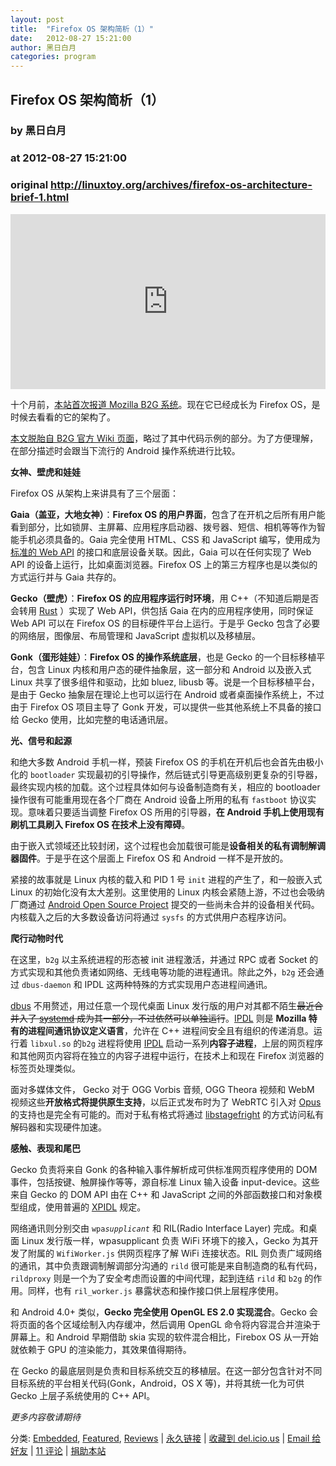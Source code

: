 ```yaml
---
layout: post
title:  "Firefox OS 架构简析（1）"
date:   2012-08-27 15:21:00
author: 黑日白月
categories: program
---
```


## Firefox OS 架构简析（1）
### by 黑日白月
### at 2012-08-27 15:21:00
### original <http://linuxtoy.org/archives/firefox-os-architecture-brief-1.html>

<p><iframe src="http://feedads.g.doubleclick.net/~ah/f/r45t08ks0fj6sr7aa7q8jurtt8/300/250?ca=1&amp;fh=280#http%3A%2F%2Flinuxtoy.org%2Farchives%2Ffirefox-os-architecture-brief-1.html" width="100%" height="280" frameborder="0" scrolling="no" marginwidth="0" marginheight="0"></iframe></p><p>十个月前，<a href="http://linuxtoy.org/archives/mozilla-boot-to-gecko-os.html">本站首次报道 Mozilla B2G 系统</a>。现在它已经成长为 Firefox OS，是时候去看看的它的架构了。<span></span></p>

<p><a href="https://wiki.mozilla.org/B2G/Architecture">本文脱胎自 B2G 官方 Wiki 页面</a>，略过了其中代码示例的部分。为了方便理解，在部分描述时会跟当下流行的 Android 操作系统进行比较。</p>

<p><strong>女神、壁虎和娃娃</strong></p>

<p>Firefox OS 从架构上来讲具有了三个层面：</p>

<p><strong>Gaia（盖亚，大地女神）</strong>：<strong>Firefox OS 的用户界面</strong>，包含了在开机之后所有用户能看到部分，比如锁屏、主屏幕、应用程序启动器、拨号器、短信、相机等等作为智能手机必须具备的。Gaia 完全使用 HTML、CSS 和 JavaScript 编写，使用成为<a href="http://linuxtoy.org/archives/webdriver-api-is-about-to-be-standardised-by-w3c.html">标准的 Web API</a> 的接口和底层设备关联。因此，Gaia 可以在任何实现了 Web API 的设备上运行，比如桌面浏览器。Firefox OS 上的第三方程序也是以类似的方式运行并与 Gaia 共存的。</p>

<p><strong>Gecko（壁虎）</strong>：<strong>Firefox OS 的应用程序运行时环境</strong>，用 C++（不知道后期是否会转用 <a href="http://www.rust-lang.org/">Rust</a> ）实现了 Web API，供包括 Gaia 在内的应用程序使用，同时保证 Web API 可以在 Firefox OS 的目标硬件平台上运行。于是乎 Gecko 包含了必要的网络层，图像层、布局管理和 JavaScript 虚拟机以及移植层。</p>

<p><strong>Gonk（蛋形娃娃）</strong>：<strong>Firefox OS 的操作系统底层</strong>，也是 Gecko 的一个目标移植平台，包含 Linux 内核和用户态的硬件抽象层，这一部分和 Android 以及嵌入式 Linux 共享了很多组件和驱动，比如 bluez, libusb 等。说是一个目标移植平台，是由于 Gecko 抽象层在理论上也可以运行在 Android 或者桌面操作系统上，不过由于 Firefox OS 项目主导了 Gonk 开发，可以提供一些其他系统上不具备的接口给 Gecko 使用，比如完整的电话通讯层。</p>

<p><strong>光、信号和起源</strong></p>

<p>和绝大多数 Android 手机一样，预装 Firefox OS 的手机在开机后也会首先由极小化的 <code>bootloader</code> 实现最初的引导操作，然后链式引导更高级别更复杂的引导器，最终实现内核的加载。这个过程具体如何与设备制造商有关，相应的 bootloader 操作很有可能重用现在各个厂商在 Android 设备上所用的私有 <code>fastboot</code> 协议实现。意味着只要适当调整 Firefox OS 所用的引导器，<strong>在 Android 手机上使用现有刷机工具刷入 Firefox OS 在技术上没有障碍</strong>。</p>

<p>由于嵌入式领域还比较封闭，这个过程也会加载很可能是<strong>设备相关的私有调制解调器固件</strong>。于是乎在这个层面上 Firefox OS 和 Android 一样不是开放的。</p>

<p>紧接的故事就是 Linux 内核的载入和 PID 1 号 <code>init</code> 进程的产生了，和一般嵌入式 Linux 的初始化没有太大差别。这里使用的 Linux 内核会紧随上游，不过也会吸纳厂商通过 <a href="http://source.android.com/">Android Open Source Project</a> 提交的一些尚未合并的设备相关代码。内核载入之后的大多数设备访问将通过 <code>sysfs</code> 的方式供用户态程序访问。</p>

<p><strong>爬行动物时代</strong></p>

<p>在这里，<code>b2g</code> 以主系统进程的形态被 init 进程激活，并通过 RPC 或者 Socket 的方式实现和其他负责诸如网络、无线电等功能的进程通讯。除此之外，<code>b2g</code> 还会通过 <code>dbus-daemon</code> 和 IPDL 这两种特殊的方式实现用户态进程间通讯。</p>

<p><a href="http://www.freedesktop.org/wiki/Software/dbus">dbus</a> 不用赘述，用过任意一个现代桌面 Linux 发行版的用户对其都不陌生<del>最近合并入了 <a href="http://freedesktop.org/wiki/Software/systemd/">systemd</a> 成为其一部分，不过依然可以单独运行</del>。<a href="https://developer.mozilla.org/en-US/docs/IPDL">IPDL</a> 则是 <strong>Mozilla 特有的进程间通讯协议定义语言</strong>，允许在 C++ 进程间安全且有组织的传递消息。运行着 <code>libxul.so</code> 的<code>b2g</code> 进程将使用 <a href="https://developer.mozilla.org/en-US/docs/IPDL">IPDL</a> 启动一系列<strong>内容子进程</strong>，上层的网页程序和其他网页内容将在独立的内容子进程中运行，在技术上和现在 Firefox 浏览器的标签页处理类似。</p>

<p>面对多媒体文件， Gecko 对于 OGG Vorbis 音频, OGG Theora 视频和 WebM 视频这些<strong>开放格式将提供原生支持</strong>，以后正式发布时为了 WebRTC 引入对 <a href="http://hacks.mozilla.org/2012/07/firefox-beta-15-supports-the-new-opus-audio-format/">Opus</a> 的支持也是完全有可能的。而对于私有格式将通过 <a href="https://github.com/cgjones/android-frameworks-base/tree/gingerbread-b2g/media/libstagefright">libstagefright</a> 的方式访问私有解码器和实现硬件加速。</p>

<p><strong>感触、表现和尾巴</strong></p>

<p>Gecko 负责将来自 Gonk 的各种输入事件解析成可供标准网页程序使用的 DOM 事件，包括按键、触屏操作等等，源自标准 Linux 输入设备 input-device。这些来自 Gecko 的 DOM API 由在 C++ 和 JavaScript 之间的外部函数接口和对象模型组成，使用普遍的 <a href="https://developer.mozilla.org/en-US/docs/XPIDL">XPIDL</a> 规定。</p>

<p>网络通讯则分别交由 <code>wpa<em>supplicant</em></code> 和 RIL(Radio Interface Layer) 完成。和桌面 Linux 发行版一样，wpasupplicant 负责 WiFi 环境下的接入，Gecko 为其开发了附属的 <code>WifiWorker.js</code> 供网页程序了解 WiFi 连接状态。RIL 则负责广域网络的通讯，其中负责跟调制解调部分沟通的 <code>rild</code> 很可能是来自制造商的私有代码，<code>rildproxy</code> 则是一个为了安全考虑而设置的中间代理，起到连结 <code>rild</code> 和 <code>b2g</code> 的作用。同样，也有 <code>ril_worker.js</code> 暴露状态和操作接口供上层程序使用。</p>

<p>和 Android 4.0+ 类似，<strong>Gecko 完全使用 OpenGL ES 2.0 实现混合</strong>。Gecko 会将页面的各个区域绘制入内存缓冲，然后调用 OpenGL 命令将内容混合并渲染于屏幕上。和 Android 早期借助 skia 实现的软件混合相比，Firebox OS 从一开始就依赖于 GPU 的渲染能力，其效果值得期待。</p>

<p>在 Gecko 的最底层则是负责和目标系统交互的移植层。在这一部分包含针对不同目标系统的平台相关代码(Gonk，Android，OS X 等)，并将其统一化为可供 Gecko 上层子系统使用的 C++ API。</p>

<p><em>更多内容敬请期待</em></p>
	<p></p>
	<p>分类: <a href="http://linuxtoy.org/category/embedded" title="View all posts in Embedded" rel="category tag">Embedded</a>, <a href="http://linuxtoy.org/category/featured-post" title="View all posts in Featured" rel="category tag">Featured</a>, <a href="http://linuxtoy.org/category/reviews" title="View all posts in Reviews" rel="category tag">Reviews</a> | 
	<a href="http://linuxtoy.org/archives/firefox-os-architecture-brief-1.html">永久链接</a> |
	<a href="http://delicious.com/save?url=http://linuxtoy.org/archives/firefox-os-architecture-brief-1.html&amp;title=Firefox%20OS%20%E6%9E%B6%E6%9E%84%E7%AE%80%E6%9E%90%EF%BC%881%EF%BC%89">收藏到 del.icio.us</a> | 
	<a href="mailto:?Subject=Check+This+Out&amp;body=I+think+you&#39;ll+like+this:+http://linuxtoy.org/archives/firefox-os-architecture-brief-1.html">Email 给好友</a> | 
    <a href="http://linuxtoy.org/archives/firefox-os-architecture-brief-1.html#comments">11 评论</a> |
    <a href="http://linuxtoy.org/faq/donate">捐助本站</a></p>
